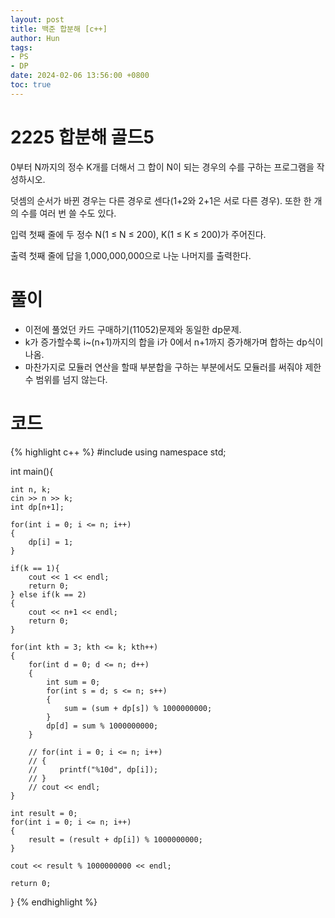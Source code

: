 ```yaml
---
layout: post
title: 백준 합분해 [c++]
author: Hun
tags:
- PS
- DP
date: 2024-02-06 13:56:00 +0800
toc: true
---
```


# 2225 합분해 골드5

0부터 N까지의 정수 K개를 더해서 그 합이 N이 되는 경우의 수를 구하는 프로그램을 작성하시오.

덧셈의 순서가 바뀐 경우는 다른 경우로 센다(1+2와 2+1은 서로 다른 경우). 또한 한 개의 수를 여러 번 쓸 수도 있다.

입력
첫째 줄에 두 정수 N(1 ≤ N ≤ 200), K(1 ≤ K ≤ 200)가 주어진다.

출력
첫째 줄에 답을 1,000,000,000으로 나눈 나머지를 출력한다.

# 풀이

- 이전에 풀었던 카드 구매하기(11052)문제와 동일한 dp문제.
- k가 증가할수록 i~(n+1)까지의 합을 i가 0에서 n+1까지 증가해가며 합하는 dp식이 나옴.
- 마찬가지로 모듈러 연산을 할때 부분합을 구하는 부분에서도 모듈러를 써줘야 제한 수 범위를 넘지 않는다.  

# 코드
{% highlight c++ %}
#include <iostream>
using namespace std;

int main(){

    int n, k;
    cin >> n >> k;
    int dp[n+1];

    for(int i = 0; i <= n; i++)
    {
        dp[i] = 1;
    }

    if(k == 1){
        cout << 1 << endl;
        return 0;
    } else if(k == 2)
    {
        cout << n+1 << endl;
        return 0;
    }

    for(int kth = 3; kth <= k; kth++)
    {
        for(int d = 0; d <= n; d++)
        {
            int sum = 0;
            for(int s = d; s <= n; s++)
            {
                sum = (sum + dp[s]) % 1000000000;
            }
            dp[d] = sum % 1000000000;
        }

        // for(int i = 0; i <= n; i++)
        // {
        //     printf("%10d", dp[i]);
        // }
        // cout << endl;
    }

    int result = 0;
    for(int i = 0; i <= n; i++)
    {
        result = (result + dp[i]) % 1000000000;
    }

    cout << result % 1000000000 << endl;

    return 0;
}
{% endhighlight %}